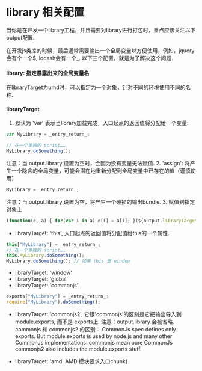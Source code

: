 # library 相关配置
当你是在开发一个library工程，并且需要对library进行打包时，重点应该关注以下output配置.

在开发js类库的时候，最后通常需要输出一个全局变量以方便使用，例如，jquery会有个一个$, lodash会有一个_.
以下三个配置，就是为了解决这个问题.

#### library: 指定暴露出来的全局变量名
在libraryTarget为umd时，可以指定为一个对象，针对不同的环境使用不同的名称.
#### libraryTarget
1. 默认为 'var'
表示当library加载完成，入口起点的返回值将分配给一个变量:
```js
var MyLibrary = _entry_return_;

// 在一个单独的 script……
MyLibrary.doSomething();
```
注意：当 output.library 设置为空时，会因为没有变量无法赋值.
2. 'assign':
将产生一个隐含的全局变量，可能会潜在地重新分配到全局变量中已存在的值（谨慎使用）
```js
MyLibrary = _entry_return_;
```
注意：当 output.library 设置为空，将产生一个破损的输出bundle.
3. 赋值到指定对象上
```js
(function(e, a) { for(var i in a) e[i] = a[i]; }(${output.libraryTarget}, _entry_return_)
```
* libraryTarget: 'this', 入口起点的返回值将分配值给this的一个属性.
```js
this["MyLibrary"] = _entry_return_;
// 在一个单独的 script……
this.MyLibrary.doSomething();
MyLibrary.doSomething(); // 如果 this 是 window
```
* libraryTarget: 'window'
* libraryTarget: 'global'
* libraryTarget: 'commonjs'
```js
exports["MyLibrary"] = _entry_return_;
require("MyLibrary").doSomething();
```
* libraryTarget: 'commonjs2', 它跟'commonjs'的区别是它把输出导入到module.exports, 而不是 exports上. 注意：output.library 会被省略.
commonjs 和 commonjs2 的区别：
CommonJs spec defines only exports. But module.exports is used by node.js and many other CommonJs implementations.
commonjs mean pure CommonJs
commonjs2 also includes the module.exports stuff.

* libraryTarget: 'amd'
AMD 模块要求入口chunk(<script/>加载的第一个脚本)通过特定的属性定义，例如 define 和 require, 它们通常由 RequireJs 提供.
例子：
```js
output: {
  library: "MyLibrary",
  libraryTarget: "amd"
}
// 输出的内容如下：
define("MyLibrary", [], function() {
  return _entry_return_; // 此模块返回值，是入口 chunk 返回的值
});

// 使用该 library 的时候：
require(['MyLibrary'], function(MyLibrary) {
  // 使用 library 做一些事……
});
```

* libraryTarget: 'umd'
将library暴露为所有模块下定义都可以运行，commonjs，AMD，或将模块导出到global下的变量.
例子：
```js
output: {
  library: "MyLibrary",
  libraryTarget: "umd"
}

// 输出
(function webpackUniversalModuleDefinition(root, factory) {
  if(typeof exports === 'object' && typeof module === 'object')
    module.exports = factory();
  else if(typeof define === 'function' && define.amd)
    define([], factory);
  else if(typeof exports === 'object')
    exports["MyLibrary"] = factory();
  else
    root["MyLibrary"] = factory();
})(typeof self !== 'undefined' ? self : this, function() {
  return _entry_return_; // 此模块返回值，是入口 chunk 返回的值
});
```
注意, 省略 library 会导致入口起点的所有属性，直接赋值给root对象.
可以给library指定为一个对象(只能是umd的情况)，针对不同的环境使用不同的名称：
```js
output: {
  library: {
    root: "MyLibrary",
    amd: "my-library",
    commonjs: "my-common-library"
  },
  libraryTarget: "umd"
}
```
* libraryTarget: 'jsonp': 这将把入口起点的返回值，包裹到一个jsonp包装容器中.
```js
MyLibrary(_entry_return_);
```
你的library的依赖由 externals 配置定义.

#### libraryExport
默认为： _entry_return_
以libraryTarget为默认值var为例，说明配置不同值的效果：
1. libraryExport: "default"
```js
// if your entry has a default export of `MyDefaultModule`
var MyDefaultModule = _entry_return_.default;
```
2. libraryExport: 'MyModule'
```js
var MyModule = _entry_return_.MyModule;
```
3. libraryExport: ["MyModule", "MySubModule"]
```js
var MySubModule = _entry_return_.MyModule.MySubModule;
```

Question: module.exports.default?

### umdNamedDefine
当使用了libraryTarget: 'umd'时， 设置为true，会对UMD的构建过程中的AMD模块进行命名, 否则就使用匿名的define.

#### auxiliaryComment
在和 output.library， output.libraryTarget 一起使用时，此选项允许用户向导出容器(export wrapper)中插入注释.
为每种类型插入不同的注释：
```js
auxiliaryComment: {
  root: "Root Comment",
  commonjs: "CommonJS Comment",
  commonjs2: "CommonJS2 Comment",
  amd: "AMD Comment"
}
```
